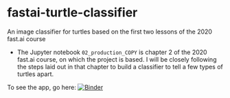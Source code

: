 # fastai-turtle-classifier
An image classifier for turtles based on the first two lessons of the 2020 fast.ai course

* The Jupyter notebook `02_production_COPY` is chapter 2 of the 2020 fast.ai course, on which the project is based. I will be closely following the steps laid out in that chapter to build a classifier to tell a few types of turtles apart.

To see the app, go here: [![Binder](https://mybinder.org/badge_logo.svg)](https://mybinder.org/v2/gh/djliden/fastai-turtle-classifier/master?filepath=Turtle%20Classifier%20App.ipynb)
